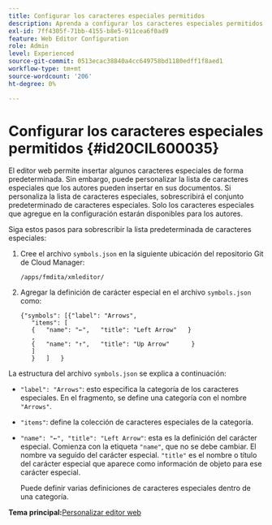 ```yaml
---
title: Configurar los caracteres especiales permitidos
description: Aprenda a configurar los caracteres especiales permitidos
exl-id: 7ff4305f-71bb-4155-b8e5-911cea6f0ad9
feature: Web Editor Configuration
role: Admin
level: Experienced
source-git-commit: 0513ecac38840a4cc649758bd1180edff1f8aed1
workflow-type: tm+mt
source-wordcount: '206'
ht-degree: 0%

---
```


# Configurar los caracteres especiales permitidos {#id20CIL600035}

El editor web permite insertar algunos caracteres especiales de forma predeterminada. Sin embargo, puede personalizar la lista de caracteres especiales que los autores pueden insertar en sus documentos. Si personaliza la lista de caracteres especiales, sobrescribirá el conjunto predeterminado de caracteres especiales. Solo los caracteres especiales que agregue en la configuración estarán disponibles para los autores.

Siga estos pasos para sobrescribir la lista predeterminada de caracteres especiales:

1. Cree el archivo `symbols.json` en la siguiente ubicación del repositorio Git de Cloud Manager:

   ```
   /apps/fmdita/xmleditor/
   ```

1. Agregar la definición de carácter especial en el archivo `symbols.json` como:

   ```
   {"symbols": [{"label": "Arrows",
      "items": [
      {   "name": "←",   "title": "Left Arrow"   } 
      ,   
      {   "name": "↑",   "title": "Up Arrow"      } 
      ]   
      }   ]   }
   ```


La estructura del archivo `symbols.json` se explica a continuación:

- `"label": "Arrows"`: esto especifica la categoría de los caracteres especiales. En el fragmento, se define una categoría con el nombre `"Arrows"`.
- `"items"`: define la colección de caracteres especiales de la categoría.
- `"name": "←", "title": "Left Arrow"`: esta es la definición del carácter especial. Comienza con la etiqueta `"name"`, que no se debe cambiar. El nombre va seguido del carácter especial. `"title"` es el nombre o título del carácter especial que aparece como información de objeto para ese carácter especial.

  Puede definir varias definiciones de caracteres especiales dentro de una categoría.


**Tema principal:**&#x200B;[&#x200B; Personalizar editor web](conf-web-editor.md)

